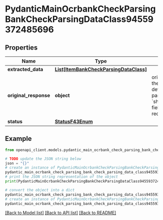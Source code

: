 # PydanticMainOcrbankCheckParsingBankCheckParsingDataClass94559372485696


## Properties

Name | Type | Description | Notes
------------ | ------------- | ------------- | -------------
**extracted_data** | [**List[ItemBankCheckParsingDataClass]**](ItemBankCheckParsingDataClass.md) |  | [optional] 
**original_response** | **object** | original response sent by the provider, hidden by default, show it by passing the &#x60;show_original_response&#x60; field to &#x60;true&#x60; in your request | [optional] 
**status** | [**StatusF43Enum**](StatusF43Enum.md) |  | 

## Example

```python
from openapi_client.models.pydantic_main_ocrbank_check_parsing_bank_check_parsing_data_class94559372485696 import PydanticMainOcrbankCheckParsingBankCheckParsingDataClass94559372485696

# TODO update the JSON string below
json = "{}"
# create an instance of PydanticMainOcrbankCheckParsingBankCheckParsingDataClass94559372485696 from a JSON string
pydantic_main_ocrbank_check_parsing_bank_check_parsing_data_class94559372485696_instance = PydanticMainOcrbankCheckParsingBankCheckParsingDataClass94559372485696.from_json(json)
# print the JSON string representation of the object
print(PydanticMainOcrbankCheckParsingBankCheckParsingDataClass94559372485696.to_json())

# convert the object into a dict
pydantic_main_ocrbank_check_parsing_bank_check_parsing_data_class94559372485696_dict = pydantic_main_ocrbank_check_parsing_bank_check_parsing_data_class94559372485696_instance.to_dict()
# create an instance of PydanticMainOcrbankCheckParsingBankCheckParsingDataClass94559372485696 from a dict
pydantic_main_ocrbank_check_parsing_bank_check_parsing_data_class94559372485696_form_dict = pydantic_main_ocrbank_check_parsing_bank_check_parsing_data_class94559372485696.from_dict(pydantic_main_ocrbank_check_parsing_bank_check_parsing_data_class94559372485696_dict)
```
[[Back to Model list]](../README.md#documentation-for-models) [[Back to API list]](../README.md#documentation-for-api-endpoints) [[Back to README]](../README.md)



